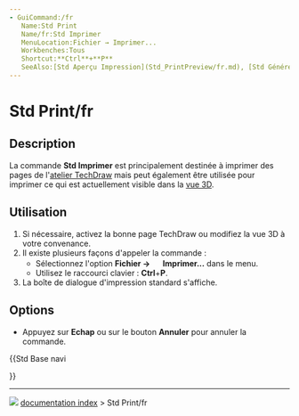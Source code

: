```yaml
---
- GuiCommand:/fr
   Name:Std Print
   Name/fr:Std Imprimer
   MenuLocation:Fichier → Imprimer...
   Workbenches:Tous
   Shortcut:**Ctrl**+**P**
   SeeAlso:[Std Aperçu Impression](Std_PrintPreview/fr.md), [Std Générer un pdf](Std_PrintPdf/fr.md), [Std Exporter](Std_Export/fr.md), [Std Capture d'écran](Std_ViewScreenShot/fr.md)
---
```


# Std Print/fr

## Description

La commande **Std Imprimer** est principalement destinée à imprimer des pages de l\'[atelier TechDraw](TechDraw_Workbench/fr.md) mais peut également être utilisée pour imprimer ce qui est actuellement visible dans la [vue 3D](3D_view/fr.md).

## Utilisation

1.  Si nécessaire, activez la bonne page TechDraw ou modifiez la vue 3D à votre convenance.
2.  Il existe plusieurs façons d\'appeler la commande :
    -   Sélectionnez l\'option **Fichier → <img src="images/Std_Print.svg" width=16px> Imprimer...** dans le menu.
    -   Utilisez le raccourci clavier : **Ctrl**+**P**.
3.  La boîte de dialogue d\'impression standard s\'affiche.

## Options

-   Appuyez sur **Echap** ou sur le bouton **Annuler** pour annuler la commande.





{{Std Base navi

}}



---
![](images/Right_arrow.png) [documentation index](../README.md) > Std Print/fr

